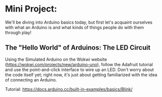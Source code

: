 # Mini Project: 

We'll be diving into Arduino basics today, but first let's acquaint ourselves with what an Arduino is and what kinds of things people do with them through play!


## The "Hello World" of Arduinos: The LED Circuit

Using the Simulated Arduino on the Wokwi website (https://wokwi.com/projects/new/arduino-uno), follow the Adafruit tutorial and use the point-and-click interface to wire up an LED.  Don't worry about the code itself yet; right now, it's just about getting familiarized with the idea of connecting an Arduino.

Tutorial: https://docs.arduino.cc/built-in-examples/basics/Blink/



